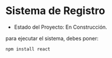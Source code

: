 <h1> Sistema de Registro</h1>


- Estado del Proyecto: En Construcción.


para ejecutar el sistema, debes poner: 

````npm install react````
